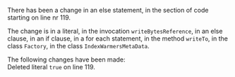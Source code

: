 There has been a change in an else statement, in the section of code starting on line nr 119.
  
The change is in a literal, in the invocation ```writeBytesReference```, in an else clause, in an if clause, in a for each statement, in the method ```writeTo```, in the class ```Factory```, in the class ```IndexWarmersMetaData```.
  
The following changes have been made:  
Deleted literal ```true``` on line 119.  
